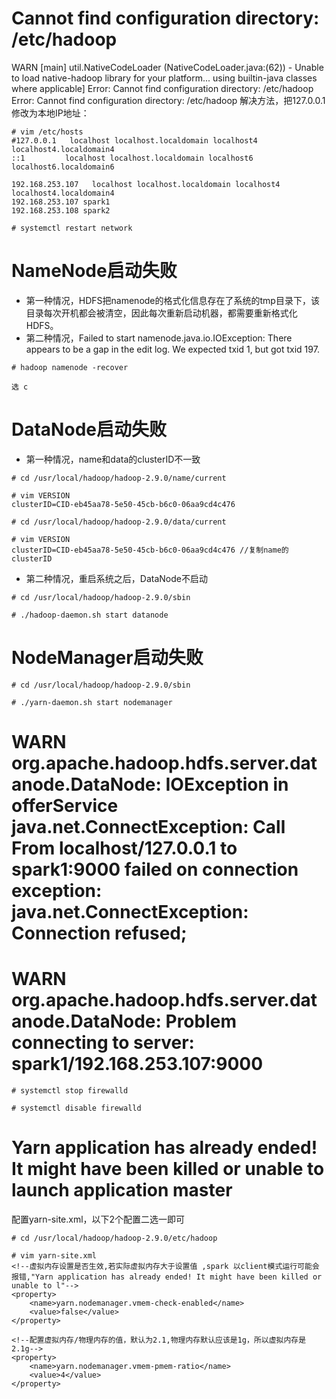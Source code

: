 # Cannot find configuration directory: /etc/hadoop
WARN  [main] util.NativeCodeLoader (NativeCodeLoader.java:<clinit>(62)) - Unable to load native-hadoop library for your platform... using builtin-java classes where applicable]
Error: Cannot find configuration directory: /etc/hadoop
Error: Cannot find configuration directory: /etc/hadoop
解决方法，把127.0.0.1修改为本地IP地址：
```
# vim /etc/hosts
#127.0.0.1   localhost localhost.localdomain localhost4 localhost4.localdomain4
::1         localhost localhost.localdomain localhost6 localhost6.localdomain6

192.168.253.107   localhost localhost.localdomain localhost4 localhost4.localdomain4
192.168.253.107 spark1
192.168.253.108 spark2

# systemctl restart network
```

# NameNode启动失败
- 第一种情况，HDFS把namenode的格式化信息存在了系统的tmp目录下，该目录每次开机都会被清空，因此每次重新启动机器，都需要重新格式化HDFS。
- 第二种情况，Failed to start namenode.java.io.IOException: There appears to be a gap in the edit log.  We expected txid 1, but got txid 197.
```
# hadoop namenode -recover
```
    选 c 

# DataNode启动失败
- 第一种情况，name和data的clusterID不一致
```
# cd /usr/local/hadoop/hadoop-2.9.0/name/current

# vim VERSION
clusterID=CID-eb45aa78-5e50-45cb-b6c0-06aa9cd4c476

# cd /usr/local/hadoop/hadoop-2.9.0/data/current

# vim VERSION
clusterID=CID-eb45aa78-5e50-45cb-b6c0-06aa9cd4c476 //复制name的clusterID
```
- 第二种情况，重启系统之后，DataNode不启动
```
# cd /usr/local/hadoop/hadoop-2.9.0/sbin

# ./hadoop-daemon.sh start datanode
```

# NodeManager启动失败
```
# cd /usr/local/hadoop/hadoop-2.9.0/sbin

# ./yarn-daemon.sh start nodemanager
```

# WARN org.apache.hadoop.hdfs.server.datanode.DataNode: IOException in offerService java.net.ConnectException: Call From localhost/127.0.0.1 to spark1:9000 failed on connection exception: java.net.ConnectException: Connection refused;
# WARN org.apache.hadoop.hdfs.server.datanode.DataNode: Problem connecting to server: spark1/192.168.253.107:9000
```
# systemctl stop firewalld

# systemctl disable firewalld
```

# Yarn application has already ended! It might have been killed or unable to launch application master
配置yarn-site.xml，以下2个配置二选一即可
```
# cd /usr/local/hadoop/hadoop-2.9.0/etc/hadoop

# vim yarn-site.xml
<!--虚拟内存设置是否生效,若实际虚拟内存大于设置值 ,spark 以client模式运行可能会报错,"Yarn application has already ended! It might have been killed or unable to l"-->
<property>
    <name>yarn.nodemanager.vmem-check-enabled</name>
    <value>false</value>
</property>

<!--配置虚拟内存/物理内存的值，默认为2.1,物理内存默认应该是1g，所以虚拟内存是2.1g-->
<property>
    <name>yarn.nodemanager.vmem-pmem-ratio</name>
    <value>4</value>
</property>
```
